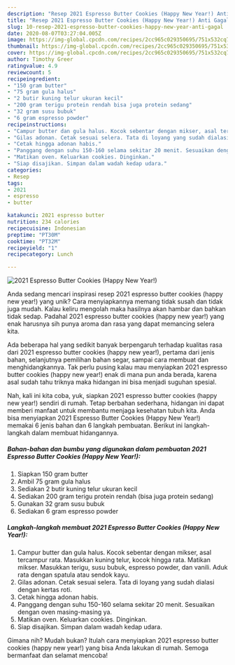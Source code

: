 ```yaml
---
description: "Resep 2021 Espresso Butter Cookies (Happy New Year!) Anti Gagal"
title: "Resep 2021 Espresso Butter Cookies (Happy New Year!) Anti Gagal"
slug: 10-resep-2021-espresso-butter-cookies-happy-new-year-anti-gagal
date: 2020-08-07T03:27:04.005Z
image: https://img-global.cpcdn.com/recipes/2cc965c029350695/751x532cq70/2021-espresso-butter-cookies-happy-new-year-foto-resep-utama.jpg
thumbnail: https://img-global.cpcdn.com/recipes/2cc965c029350695/751x532cq70/2021-espresso-butter-cookies-happy-new-year-foto-resep-utama.jpg
cover: https://img-global.cpcdn.com/recipes/2cc965c029350695/751x532cq70/2021-espresso-butter-cookies-happy-new-year-foto-resep-utama.jpg
author: Timothy Greer
ratingvalue: 4.9
reviewcount: 5
recipeingredient:
- "150 gram butter"
- "75 gram gula halus"
- "2 butir kuning telur ukuran kecil"
- "200 gram terigu protein rendah bisa juga protein sedang"
- "32 gram susu bubuk"
- "6 gram espresso powder"
recipeinstructions:
- "Campur butter dan gula halus. Kocok sebentar dengan mikser, asal tercampur rata. Masukkan kuning telur, kocok hingga rata. Matikan mikser. Masukkan terigu, susu bubuk, espresso powder, dan vanili. Aduk rata dengan spatula atau sendok kayu."
- "Gilas adonan. Cetak sesuai selera. Tata di loyang yang sudah dialasi dengan kertas roti."
- "Cetak hingga adonan habis."
- "Panggang dengan suhu 150-160 selama sekitar 20 menit. Sesuaikan dengan oven masing-masing ya."
- "Matikan oven. Keluarkan cookies. Dinginkan."
- "Siap disajikan. Simpan dalam wadah kedap udara."
categories:
- Resep
tags:
- 2021
- espresso
- butter

katakunci: 2021 espresso butter 
nutrition: 234 calories
recipecuisine: Indonesian
preptime: "PT30M"
cooktime: "PT32M"
recipeyield: "1"
recipecategory: Lunch

---
```



![2021 Espresso Butter Cookies (Happy New Year!)](https://img-global.cpcdn.com/recipes/2cc965c029350695/751x532cq70/2021-espresso-butter-cookies-happy-new-year-foto-resep-utama.jpg)

Anda sedang mencari inspirasi resep 2021 espresso butter cookies (happy new year!) yang unik? Cara menyiapkannya memang tidak susah dan tidak juga mudah. Kalau keliru mengolah maka hasilnya akan hambar dan bahkan tidak sedap. Padahal 2021 espresso butter cookies (happy new year!) yang enak harusnya sih punya aroma dan rasa yang dapat memancing selera kita.

Ada beberapa hal yang sedikit banyak berpengaruh terhadap kualitas rasa dari 2021 espresso butter cookies (happy new year!), pertama dari jenis bahan, selanjutnya pemilihan bahan segar, sampai cara membuat dan menghidangkannya. Tak perlu pusing kalau mau menyiapkan 2021 espresso butter cookies (happy new year!) enak di mana pun anda berada, karena asal sudah tahu triknya maka hidangan ini bisa menjadi suguhan spesial.




Nah, kali ini kita coba, yuk, siapkan 2021 espresso butter cookies (happy new year!) sendiri di rumah. Tetap berbahan sederhana, hidangan ini dapat memberi manfaat untuk membantu menjaga kesehatan tubuh kita. Anda bisa menyiapkan 2021 Espresso Butter Cookies (Happy New Year!) memakai 6 jenis bahan dan 6 langkah pembuatan. Berikut ini langkah-langkah dalam membuat hidangannya.

<!--inarticleads1-->

##### Bahan-bahan dan bumbu yang digunakan dalam pembuatan 2021 Espresso Butter Cookies (Happy New Year!):

1. Siapkan 150 gram butter
1. Ambil 75 gram gula halus
1. Sediakan 2 butir kuning telur ukuran kecil
1. Sediakan 200 gram terigu protein rendah (bisa juga protein sedang)
1. Gunakan 32 gram susu bubuk
1. Sediakan 6 gram espresso powder




<!--inarticleads2-->

##### Langkah-langkah membuat 2021 Espresso Butter Cookies (Happy New Year!):

1. Campur butter dan gula halus. Kocok sebentar dengan mikser, asal tercampur rata. Masukkan kuning telur, kocok hingga rata. Matikan mikser. Masukkan terigu, susu bubuk, espresso powder, dan vanili. Aduk rata dengan spatula atau sendok kayu.
1. Gilas adonan. Cetak sesuai selera. Tata di loyang yang sudah dialasi dengan kertas roti.
1. Cetak hingga adonan habis.
1. Panggang dengan suhu 150-160 selama sekitar 20 menit. Sesuaikan dengan oven masing-masing ya.
1. Matikan oven. Keluarkan cookies. Dinginkan.
1. Siap disajikan. Simpan dalam wadah kedap udara.




Gimana nih? Mudah bukan? Itulah cara menyiapkan 2021 espresso butter cookies (happy new year!) yang bisa Anda lakukan di rumah. Semoga bermanfaat dan selamat mencoba!
